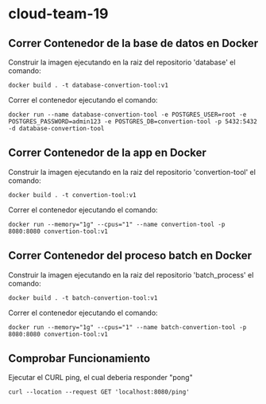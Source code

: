 # cloud-team-19

## Correr Contenedor de la base de datos en Docker

Construir la imagen ejecutando en la raiz del repositorio 'database' el comando:
```
docker build . -t database-convertion-tool:v1
```

Correr el contenedor ejecutando el comando:
```
docker run --name database-convertion-tool -e POSTGRES_USER=root -e POSTGRES_PASSWORD=admin123 -e POSTGRES_DB=convertion-tool -p 5432:5432 -d database-convertion-tool
```

## Correr Contenedor de la app en Docker

Construir la imagen ejecutando en la raiz del repositorio 'convertion-tool' el comando:
```
docker build . -t convertion-tool:v1
```

Correr el contenedor ejecutando el comando:
```
docker run --memory="1g" --cpus="1" --name convertion-tool -p 8080:8080 convertion-tool:v1
```

## Correr Contenedor del proceso batch en Docker

Construir la imagen ejecutando en la raiz del repositorio 'batch_process' el comando:
```
docker build . -t batch-convertion-tool:v1
```

Correr el contenedor ejecutando el comando:
```
docker run --memory="1g" --cpus="1" --name batch-convertion-tool -p 8080:8080 convertion-tool:v1
```

## Comprobar Funcionamiento

Ejecutar el CURL ping, el cual deberia responder "pong"
```
curl --location --request GET 'localhost:8080/ping'
```